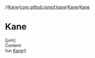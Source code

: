 //[Kane](../../index.md)/[com.github.jomof.kane](../index.md)/[Kane](index.md)/[Kane](-kane.md)



# Kane  
[jvm]  
Content  
fun [Kane](-kane.md)()  



